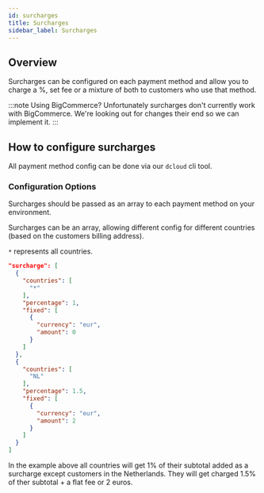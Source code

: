```yaml
---
id: surcharges
title: Surcharges
sidebar_label: Surcharges
---
```


## Overview

Surcharges can be configured on each payment method and allow you to charge a %, set fee or a mixture of both to customers who use that method.

:::note Using BigCommerce?
Unfortunately surcharges don't currently work with BigCommerce. We're looking out for changes their end so we can implement it.
:::

## How to configure surcharges

All payment method config can be done via our `dcloud` cli tool.

### Configuration Options

Surcharges should be passed as an array to each payment method on your environment.  

Surcharges can be an array, allowing different config for different countries (based on the customers billing address).

`*` represents all countries.

```json
"surcharge": [
  {
    "countries": [
      "*"
    ],
    "percentage": 1,
    "fixed": [
      {
        "currency": "eur",
        "amount": 0
      }
    ]
  },
  {
    "countries": [
      "NL"
    ],
    "percentage": 1.5,
    "fixed": [
      {
        "currency": "eur",
        "amount": 2
      }
    ]
  }
]
```

In the example above all countries will get 1% of their subtotal added as a surcharge except customers in the Netherlands. They will get charged 1.5% of ther subtotal + a flat fee or 2 euros.
